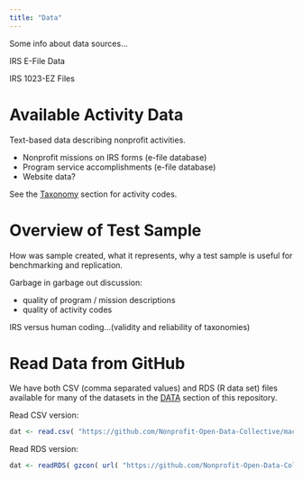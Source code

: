 ```yaml
---
title: "Data"
---
```


Some info about data sources...

IRS E-File Data

IRS 1023-EZ Files

# Available Activity Data

Text-based data describing nonprofit activities.

* Nonprofit missions on IRS forms (e-file database)
* Program service accomplishments (e-file database)
* Website data? 

See the [Taxonomy](https://nonprofit-open-data-collective.github.io/machine_learning_mission_codes/taxonomies/) section for activity codes.


# Overview of Test Sample

How was sample created, what it represents, why a test sample is useful for benchmarking and replication.

Garbage in garbage out discussion: 
* quality of program / mission descriptions 
* quality of activity codes 

IRS versus human coding...(validity and reliability of taxonomies)



# Read Data from GitHub

We have both CSV (comma separated values) and RDS (R data set) files available for many of the datasets in the [DATA](https://github.com/Nonprofit-Open-Data-Collective/machine_learning_mission_codes/tree/master/DATA) section of this repository. 

Read CSV version:

```r
dat <- read.csv( "https://github.com/Nonprofit-Open-Data-Collective/machine_learning_mission_codes/blob/master/DATA/MISSION.csv?raw=true", stringsAsFactors=F )
```

Read RDS version:

```r
dat <- readRDS( gzcon( url( "https://github.com/Nonprofit-Open-Data-Collective/machine_learning_mission_codes/blob/master/DATA/MISSION.rds?raw=true" )))
```
